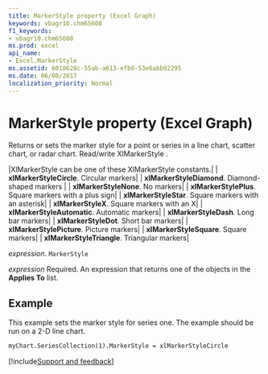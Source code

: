 ```yaml
---
title: MarkerStyle property (Excel Graph)
keywords: vbagr10.chm65608
f1_keywords:
- vbagr10.chm65608
ms.prod: excel
api_name:
- Excel.MarkerStyle
ms.assetid: 6010628c-55ab-a613-efb0-53e6abb92295
ms.date: 06/08/2017
localization_priority: Normal
---
```



# MarkerStyle property (Excel Graph)

Returns or sets the marker style for a point or series in a line chart, scatter chart, or radar chart. Read/write XlMarkerStyle .



|XlMarkerStyle can be one of these XlMarkerStyle constants.|
| **xlMarkerStyleCircle**. Circular markers|
| **xlMarkerStyleDiamond**. Diamond-shaped markers |
| **xlMarkerStyleNone**. No markers|
| **xlMarkerStylePlus**. Square markers with a plus sign|
| **xlMarkerStyleStar**. Square markers with an asterisk|
| **xlMarkerStyleX**. Square markers with an X|
| **xlMarkerStyleAutomatic**. Automatic markers|
| **xlMarkerStyleDash**. Long bar markers|
| **xlMarkerStyleDot**. Short bar markers|
| **xlMarkerStylePicture**. Picture markers|
| **xlMarkerStyleSquare**. Square markers|
| **xlMarkerStyleTriangle**. Triangular markers|

_expression_. `MarkerStyle`

_expression_ Required. An expression that returns one of the objects in the **Applies To** list.

## Example

This example sets the marker style for series one. The example should be run on a 2-D line chart.


```vb
myChart.SeriesCollection(1).MarkerStyle = xlMarkerStyleCircle
```

[!include[Support and feedback](~/includes/feedback-boilerplate.md)]
